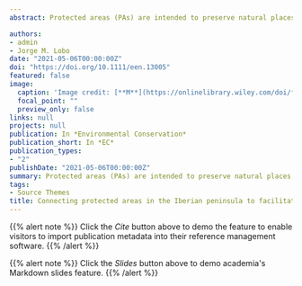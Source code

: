 ```yaml
---
abstract: Protected areas (PAs) are intended to preserve natural places, aiming to sustain ecosystem functionality and preserve biodiversity. However, PAs are spatially static, while major threats to biodiversity, such as climate and land-use change, are dynamic. The climatic conditions represented in a PA could vanish in the future and appear in other places more or less far away from the PA, these places could be considered as recipient areas potentially suited to receive propagules from the source PAs, which tend to lose the climatic conditions that motivated their protection. This study estimates the current and future climatic representativeness of mainland Iberian national parks by identifying future areas with a similar climate to those existing now in the parks and taking into account the degree of anthropogenic alteration and protection. We identify a network of ecological corridors connecting Iberian national parks with their recipient areas, as well as discriminating those most conflicting areas that impede network connectivity due to their degree of land-use transformation. Our results identify important areas for maintaining the climatic representativeness of Iberian national parks in the future, showing a substantial reduction in the climatic representativeness of the Iberian national parks. Although most of the recipient areas now have forest and semi-natural land uses and more than half of their whole area has protected status, current land uses in the Iberian Peninsula severely obstruct the corridor network connecting the parks and recipient areas.

authors:
- admin
- Jorge M. Lobo
date: "2021-05-06T00:00:00Z"
doi: "https://doi.org/10.1111/een.13005"
featured: false
image:
  caption: 'Image credit: [**M**](https://onlinelibrary.wiley.com/doi/full/10.1111/een.13005)'
  focal_point: ""
  preview_only: false
links: null
projects: null
publication: In *Environmental Conservation*
publication_short: In *EC*
publication_types:
- "2"
publishDate: "2021-05-06T00:00:00Z"
summary: Protected areas (PAs) are intended to preserve natural places, aiming to sustain ecosystem functionality and preserve biodiversity. However, PAs are spatially static, while major threats to biodiversity, such as climate and land-use change, are dynamic.
tags:
- Source Themes
title: Connecting protected areas in the Iberian peninsula to facilitate climate change tracking
---
```


{{% alert note %}}
Click the *Cite* button above to demo the feature to enable visitors to import publication metadata into their reference management software.
{{% /alert %}}

{{% alert note %}}
Click the *Slides* button above to demo academia's Markdown slides feature.
{{% /alert %}}
